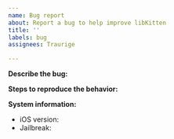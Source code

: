 ```yaml
---
name: Bug report
about: Report a bug to help improve libKitten
title: ''
labels: bug
assignees: Traurige

---
```


**Describe the bug:**

**Steps to reproduce the behavior:**

**System information:**
- iOS version:
- Jailbreak:

